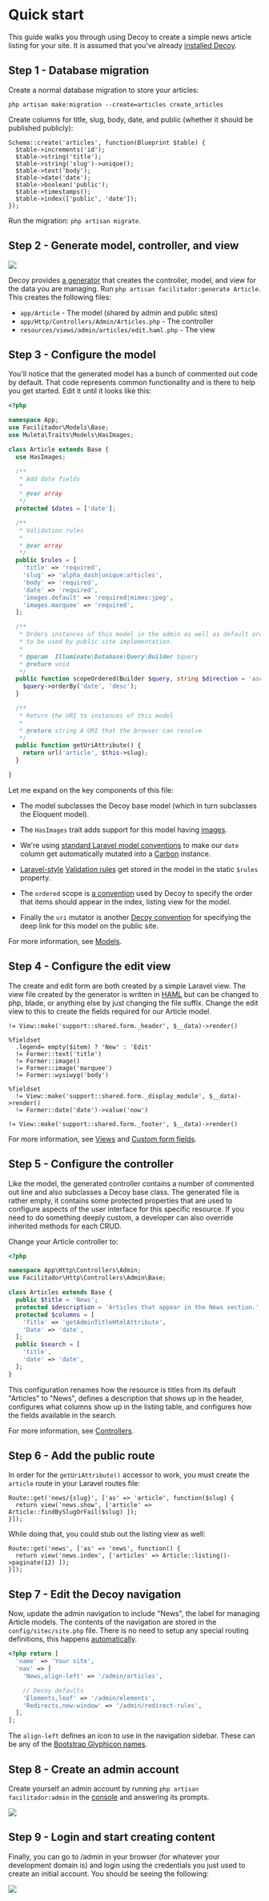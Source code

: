 # Quick start

This guide walks you through using Decoy to create a simple news article listing for your site.  It is assumed that you've already [installed Decoy](index).

## Step 1 - Database migration

Create a normal database migration to store your articles:

```
php artisan make:migration --create=articles create_articles
```

Create columns for title, slug, body, date, and public (whether it should be published publicly):

```php?start_inline=1
Schema::create('articles', function(Blueprint $table) {
  $table->increments('id');
  $table->string('title');
  $table->string('slug')->unique();
  $table->text('body');
  $table->date('date');
  $table->boolean('public');
  $table->timestamps();
  $table->index(['public', 'date']);
});
```

Run the migration: `php artisan migrate`.

## Step 2 - Generate model, controller, and view

![](assets/img/generate.gif)

Decoy provides [a generator](generator) that creates the controller, model, and view for the data you are managing.  Run `php artisan facilitador:generate Article`. This creates the following files:

- `app/Article` - The model (shared by admin and public sites)
- `app/Http/Controllers/Admin/Articles.php` - The controller
- `resources/views/admin/articles/edit.haml.php` - The view

## Step 3 - Configure the model

You'll notice that the generated model has a bunch of commented out code by default.  That code represents common functionality and is there to help you get started.  Edit it until it looks like this:

```php
<?php

namespace App;
use Facilitador\Models\Base;
use Muleta\Traits\Models\HasImages;

class Article extends Base {
  use HasImages;

  /**
   * Add date fields
   *
   * @var array
   */
  protected $dates = ['date'];

  /**
   * Validation rules
   *
   * @var array
   */
  public $rules = [
    'title' => 'required',
    'slug' => 'alpha_dash|unique:articles',
    'body' => 'required',
    'date' => 'required',
    'images.default' => 'required|mimes:jpeg',
    'images.marquee' => 'required',
  ];

  /**
   * Orders instances of this model in the admin as well as default ordering
   * to be used by public site implementation.
   *
   * @param  Illuminate\Database\Query\Builder $query
   * @return void
   */
  public function scopeOrdered(Builder $query, string $direction = 'asc') {
    $query->orderBy('date', 'desc');
  }

  /**
   * Return the URI to instances of this model
   *
   * @return string A URI that the browser can resolve
   */
  public function getUriAttribute() {
    return url('article', $this->slug);
  }

}
```

Let me expand on the key components of this file:

- The model subclasses the Decoy base model (which in turn subclasses the Eloquent model).

- The `HasImages` trait adds support for this model having [images](images).

- We're using [standard Laravel model conventions](https://laravel.com/docs/eloquent-mutators#date-mutators) to make our `date` column get automatically mutated into a [Carbon](https://github.com/briannesbitt/Carbon) instance.

- [Laravel-style](https://laravel.com/docs/5.3/validation#available-validation-rules) [Validation rules](validation) get stored in the model in the static `$rules` property.

- The `ordered` scope is [a convention](models#ordering) used by Decoy to specify the order that items should appear in the index, listing view for the model.

- Finally the `uri` mutator is another [Decoy convention](models#deep-link) for specifying the deep link for this model on the public site.

For more information, see [Models](models).

## Step 4 - Configure the edit view

The create and edit form are both created by a simple Laravel view.  The view file created by the generator is written in [HAML](https://github.com/arnaud-lb/MtHaml) but can be changed to php, blade, or anything else by just changing the file suffix.  Change the edit view to this to create the fields required for our Article model.

```haml
!= View::make('support::shared.form._header', $__data)->render()

%fieldset
  .legend= empty($item) ? 'New' : 'Edit'
  != Former::text('title')
  != Former::image()
  != Former::image('marquee')
  != Former::wysiwyg('body')

%fieldset
  != View::make('support::shared.form._display_module', $__data)->render()
  != Former::date('date')->value('now')

!= View::make('support::shared.form._footer', $__data)->render()
```

For more information, see [Views](views) and [Custom form fields](custom-fields).

## Step 5 - Configure the controller

Like the model, the generated controller contains a number of commented out line and also subclasses a Decoy base class.  The generated file is rather empty, it contains some protected properties that are used to configure aspects of the user interface for this specific resource.  If you need to do something deeply custom, a developer can also override inherited methods for each CRUD.

Change your Article controller to:

```php
<?php

namespace App\Http\Controllers\Admin;
use Facilitador\Http\Controllers\Admin\Base;

class Articles extends Base {
  public $title = 'News';
  protected $description = 'Articles that appear in the News section.';
  protected $columns = [
    'Title' => 'getAdminTitleHtmlAttribute',
    'Date' => 'date',
  ];
  public $search = [
    'title',
    'date' => 'date',
  ];
}
```

This configuration renames how the resource is titles from its default "Articles" to "News", defines a description that shows up in the header, configures what columns show up in the listing table, and configures how the fields available in the search.

For more information, see [Controllers](controllers).

## Step 6 - Add the public route

In order for the `getUriAttribute()` accessor to work, you must create the `article` route in your Laravel routes file:

```php?start_inline=1
Route::get('news/{slug}', ['as' => 'article', function($slug) {
  return view('news.show', ['article' => Article::findBySlugOrFail($slug) ]);
}]);
```

While doing that, you could stub out the listing view as well:

```php?start_inline=1
Route::get('news', ['as' => 'news', function() {
  return view('news.index', ['articles' => Article::listing()->paginate(12) ]);
}]);
```

## Step 7 - Edit the Decoy navigation

Now, update the admin navigation to include "News", the label for managing Article models.  The contents of the navigation are stored in the `config/sitec/site.php` file.  There is no need to setup any special routing definitions, this happens [automatically](routing).

```php
<?php return [
  'name' => 'Your site',
  'nav' => [
    'News,align-left' => '/admin/articles',

    // Decoy defaults
    'Elements,leaf' => '/admin/elements',
    'Redirects,new-window' => '/admin/redirect-rules',
  ],
];
```

The `align-left` defines an icon to use in the navigation sidebar.  These can be  any of the [Bootstrap Glyphicon names](http://getbootstrap.com/components/#glyphicons-glyphs).

## Step 8 - Create an admin account

Create yourself an admin account by running `php artisan facilitador:admin` in the [console](console) and answering its prompts.

![](assets/img/create-admin.gif)

## Step 9 - Login and start creating content

Finally, you can go to /admin in your browser (for whatever your development domain is) and login using the credentials you just used to create an initial account.  You should be seeing the following:

![](assets/img/quick-start.gif)
